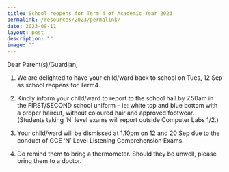 ```yaml
---
title: School reopens for Term 4 of Academic Year 2023
permalink: /resources/2023/permalink/
date: 2023-09-11
layout: post
description: ""
image: ""
---
```

Dear Parent(s)/Guardian,

1.	We are delighted to have your child/ward back to school on Tues, 12 Sep as school reopens for Term4. 

2.	Kindly inform your child/ward to report to the school hall by 7.50am in the FIRST/SECOND school uniform – ie: white top and blue bottom with a proper haircut, without coloured hair and approved footwear.   (Students taking ‘N’ level exams will report outside Computer Labs 1/2.)

3. 	Your child/ward will be dismissed at 1.10pm on 12 and 20 Sep due to the conduct of GCE ‘N’ Level Listening Comprehension Exams.

4.	Do remind them to bring a thermometer. Should they be unwell, please bring them to a doctor.